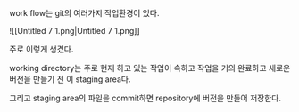 work flow는 git의 여러가지 작업환경이 있다.

![[Untitled 7 1.png|Untitled 7 1.png]]

주로 이렇게 생겼다.

working directory는 주로 현재 하고 있는 작업이 속하고 작업을 거의 완료하고 새로운 버전을 만들기 전 이 staging area다.

그리고 staging area의 파일을 commit하면 repository에 버전을 만들어 저장한다.